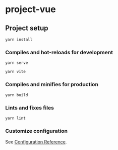 # project-vue

## Project setup
```
yarn install
```

### Compiles and hot-reloads for development
```
yarn serve 

yarn vite
```

### Compiles and minifies for production
```
yarn build
```

### Lints and fixes files
```
yarn lint
```

### Customize configuration
See [Configuration Reference](https://cli.vuejs.org/config/).
